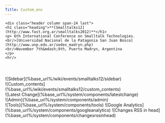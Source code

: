 ```yaml
---
Title: Custom_env
---
```


<div class="container">

    <div class="header column span-24 last">
    <h1 class="heading">**[Smalltalks12](http://www.fast.org.ar/smalltalks2012)**</h1>
    <p> 6th International Conference on Smalltalk Technologies.
    <br/>[Universidad Nacional de la Patagonia San Juan Bosco](http://www.unp.edu.ar/sedes_madryn.php)
    <br/>November 7th&mdash;9th, Puerto Madryn, Argentina
    </p>
    <hr/>
  </div>  
  <div class="column span-24 last mainbody">
    <h1 class="heading"></h1>
    <div class="sidebar column span-6 prepend-2 last">![Sidebar](%base_url%/wiki/events/smalltalks12/sidebar)</div>
    <div class="contents column span-16">![Custom_contents](%base_url%/wiki/events/smalltalks12/custom_contents)</div>
  </div>
  <div class="footnote">![Latest Change](%base_url%/system/components/latestchange)</div>
  ![Admin](%base_url%/system/components/admin)
</div>
<div class="hidden">
![Tools](%base_url%/system/components/tools)
![Google Analytics](%base_url%/system/components/googleanalytics)
![Changes RSS in head](%base_url%/system/components/changesrssinhead)
</div>
